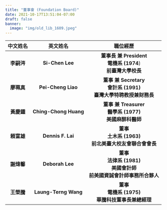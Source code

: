 ```yaml
---
title: "董事會 (Foundation Board)"
date: 2021-10-17T13:51:04-07:00
draft: false
banner:
  image: "img/old_lib_1609.jpeg"
---
```



| **中文姓名** | **英文姓名** | **職位經歷** |
| :-: | :-: | :-: |
| **李嗣涔** | **Si-Chen Lee** | **董事長 兼 President** <br /> **電機系 (1974**) <br /> **前臺灣大學校長** |
| **廖珮真** | **Pei-Cheng Liao** | **董事 兼 Secretary** <br /> **會計系 (1991)** <br /> **臺灣大學特聘教授兼財務長** |
| **黃慶鍾** | **Ching-Chong Huang** | **董事 兼 Treasurer** <br /> **醫學系 (1977)** <br /> **美國麻醉科醫師** |
| **頼富雄** | **Dennis F. Lai** | **董事** <br /> **土木系 (1963)** <br /> **前北美臺大校友會聯合會會長** |
| **謝煒馨** | **Deborah Lee** | **董事** <br /> **法律系 (1981)** <br /> **美國會計師<br />前美國資誠會計師事務所合夥人** |
| **王榮騰** | **Laung-Terng Wang** | **董事** <br /> **電機系 (1975)** <br /> **華騰科技董事長兼總經理** |
